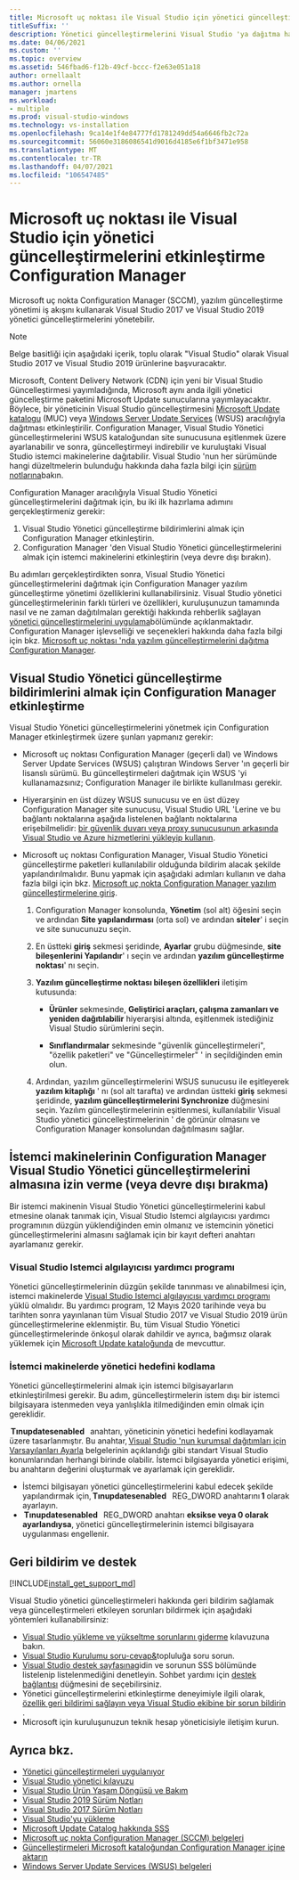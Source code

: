 ```yaml
---
title: Microsoft uç noktası ile Visual Studio için yönetici güncelleştirmelerini etkinleştirme Configuration Manager
titleSuffix: ''
description: Yönetici güncelleştirmelerini Visual Studio 'ya dağıtma hakkında daha fazla bilgi edinin.
ms.date: 04/06/2021
ms.custom: ''
ms.topic: overview
ms.assetid: 546fbad6-f12b-49cf-bccc-f2e63e051a18
author: ornellaalt
ms.author: ornella
manager: jmartens
ms.workload:
- multiple
ms.prod: visual-studio-windows
ms.technology: vs-installation
ms.openlocfilehash: 9ca14e1f4e84777fd1781249dd54a6646fb2c72a
ms.sourcegitcommit: 56060e3186086541d9016d4185e6f1bf3471e958
ms.translationtype: MT
ms.contentlocale: tr-TR
ms.lasthandoff: 04/07/2021
ms.locfileid: "106547485"
---
```

# <a name="enabling-administrator-updates-to-visual-studio-with-microsoft-endpoint-configuration-manager"></a>Microsoft uç noktası ile Visual Studio için yönetici güncelleştirmelerini etkinleştirme Configuration Manager

Microsoft uç nokta Configuration Manager (SCCM), yazılım güncelleştirme yönetimi iş akışını kullanarak Visual Studio 2017 ve Visual Studio 2019 yönetici güncelleştirmelerini yönetebilir.

> [!NOTE]
> Belge basitliği için aşağıdaki içerik, toplu olarak "Visual Studio" olarak Visual Studio 2017 ve Visual Studio 2019 ürünlerine başvuracaktır.

Microsoft, Content Delivery Network (CDN) için yeni bir Visual Studio Güncelleştirmesi yayımladığında, Microsoft aynı anda ilgili yönetici güncelleştirme paketini Microsoft Update sunucularına yayımlayacaktır. Böylece, bir yöneticinin Visual Studio güncelleştirmesini [Microsoft Update katalogu](https://www.catalog.update.microsoft.com/Home.aspx) (MUC) veya [Windows Server Update Services](https://docs.microsoft.com/windows-server/administration/windows-server-update-services/get-started/windows-server-update-services-wsus) (WSUS) aracılığıyla dağıtması etkinleştirilir. Configuration Manager, Visual Studio Yönetici güncelleştirmelerini WSUS kataloğundan site sunucusuna eşitlenmek üzere ayarlanabilir ve sonra, güncelleştirmeyi indirebilir ve kuruluştaki Visual Studio istemci makinelerine dağıtabilir. Visual Studio 'nun her sürümünde hangi düzeltmelerin bulunduğu hakkında daha fazla bilgi için [sürüm notlarına](https://docs.microsoft.com/visualstudio/releases/2019/release-notes)bakın. 

Configuration Manager aracılığıyla Visual Studio Yönetici güncelleştirmelerini dağıtmak için, bu iki ilk hazırlama adımını gerçekleştirmeniz gerekir: 
1. Visual Studio Yönetici güncelleştirme bildirimlerini almak için Configuration Manager etkinleştirin. 
2. Configuration Manager 'den Visual Studio Yönetici güncelleştirmelerini almak için istemci makinelerini etkinleştirin (veya devre dışı bırakın).

Bu adımları gerçekleştirdikten sonra, Visual Studio Yönetici güncelleştirmelerini dağıtmak için Configuration Manager yazılım güncelleştirme yönetimi özelliklerini kullanabilirsiniz. Visual Studio yönetici güncelleştirmelerinin farklı türleri ve özellikleri, kuruluşunuzun tamamında nasıl ve ne zaman dağıtılmaları gerektiği hakkında rehberlik sağlayan [yönetici güncelleştirmelerini uygulama](../install/applying-administrator-updates.md)bölümünde açıklanmaktadır. Configuration Manager işlevselliği ve seçenekleri hakkında daha fazla bilgi için bkz. [Microsoft uç noktası 'nda yazılım güncelleştirmelerini dağıtma Configuration Manager](https://docs.microsoft.com/mem/configmgr/sum/deploy-use/deploy-software-updates). 

## <a name="enable-configuration-manager-to-receive-visual-studio-administrator-update-notifications"></a>Visual Studio Yönetici güncelleştirme bildirimlerini almak için Configuration Manager etkinleştirme 

Visual Studio Yönetici güncelleştirmelerini yönetmek için Configuration Manager etkinleştirmek üzere şunları yapmanız gerekir: 

* Microsoft uç noktası Configuration Manager (geçerli dal) ve Windows Server Update Services (WSUS) çalıştıran Windows Server 'ın geçerli bir lisanslı sürümü. Bu güncelleştirmeleri dağıtmak için WSUS 'yi kullanamazsınız; Configuration Manager ile birlikte kullanılması gerekir. 

* Hiyerarşinin en üst düzey WSUS sunucusu ve en üst düzey Configuration Manager site sunucusu, Visual Studio URL 'Lerine ve bu bağlantı noktalarına aşağıda listelenen bağlantı noktalarına erişebilmelidir: [bir güvenlik duvarı veya proxy sunucusunun arkasında Visual Studio ve Azure hizmetlerini yükleyip kullanın](../install/install-and-use-visual-studio-behind-a-firewall-or-proxy-server.md).  

* Microsoft uç noktası Configuration Manager, Visual Studio Yönetici güncelleştirme paketleri kullanılabilir olduğunda bildirim alacak şekilde yapılandırılmalıdır.  Bunu yapmak için aşağıdaki adımları kullanın ve daha fazla bilgi için bkz. [Microsoft uç nokta Configuration Manager yazılım güncelleştirmelerine giriş](https://docs.microsoft.com/mem/configmgr/sum/understand/software-updates-introduction).

  1. Configuration Manager konsolunda, **Yönetim** (sol alt) öğesini seçin ve ardından **Site yapılandırması** (orta sol) ve ardından **siteler**' i seçin ve site sunucunuzu seçin. 

  2. En üstteki **giriş** sekmesi şeridinde, **Ayarlar** grubu düğmesinde, **site bileşenlerini Yapılandır**' ı seçin ve ardından **yazılım güncelleştirme noktası**' nı seçin. 

  3. **Yazılım güncelleştirme noktası bileşen özellikleri** iletişim kutusunda: 

        * **Ürünler** sekmesinde, **Geliştirici araçları, çalışma zamanları ve yeniden dağıtılabilir** hiyerarşisi altında, eşitlenmek istediğiniz Visual Studio sürümlerini seçin.   

        * **Sınıflandırmalar** sekmesinde "güvenlik güncelleştirmeleri", "özellik paketleri" ve "Güncelleştirmeler" ' in seçildiğinden emin olun.   

  4. Ardından, yazılım güncelleştirmelerini WSUS sunucusu ile eşitleyerek **yazılım kitaplığı** ' nı (sol alt tarafta) ve ardından üstteki **giriş** sekmesi şeridinde, **yazılım güncelleştirmelerini Synchronize** düğmesini seçin. Yazılım güncelleştirmelerinin eşitlenmesi, kullanılabilir Visual Studio yönetici güncelleştirmelerinin ' de görünür olmasını ve Configuration Manager konsolundan dağıtılmasını sağlar.   

## <a name="enable-or-disable-client-machines-ability-to-receive-visual-studio-administrator-updates-from-configuration-manager"></a>İstemci makinelerinin Configuration Manager Visual Studio Yönetici güncelleştirmelerini almasına izin verme (veya devre dışı bırakma)

Bir istemci makinenin Visual Studio Yönetici güncelleştirmelerini kabul etmesine olanak tanımak için, Visual Studio Istemci algılayıcısı yardımcı programının düzgün yüklendiğinden emin olmanız ve istemcinin yönetici güncelleştirmelerini almasını sağlamak için bir kayıt defteri anahtarı ayarlamanız gerekir.  

### <a name="visual-studio-client-detector-utility"></a>Visual Studio Istemci algılayıcısı yardımcı programı 

Yönetici güncelleştirmelerinin düzgün şekilde tanınması ve alınabilmesi için, istemci makinelerde [Visual Studio Istemci algılayıcısı yardımcı programı](https://support.microsoft.com/help/5001148) yüklü olmalıdır. Bu yardımcı program, 12 Mayıs 2020 tarihinde veya bu tarihten sonra yayınlanan tüm Visual Studio 2017 ve Visual Studio 2019 ürün güncelleştirmelerine eklenmiştir. Bu, tüm Visual Studio Yönetici güncelleştirmelerinde önkoşul olarak dahildir ve ayrıca, bağımsız olarak yüklemek için [Microsoft Update kataloğunda](https://catalog.update.microsoft.com) de mevcuttur. 

### <a name="encoding-administrator-intent-on-the-client-machines"></a>İstemci makinelerde yönetici hedefini kodlama 

Yönetici güncelleştirmelerini almak için istemci bilgisayarların etkinleştirilmesi gerekir. Bu adım, güncelleştirmelerin istem dışı bir istemci bilgisayara istenmeden veya yanlışlıkla itilmediğinden emin olmak için gereklidir. 

 **Tınupdatesenabled**   anahtarı, yöneticinin yönetici hedefini kodlayamak üzere tasarlanmıştır. Bu anahtar, [Visual Studio 'nun kurumsal dağıtımları için Varsayılanları Ayarla](https://docs.microsoft.com/visualstudio/install/set-defaults-for-enterprise-deployments) belgelerinin açıklandığı gibi standart Visual Studio konumlarından herhangi birinde olabilir. İstemci bilgisayarda yönetici erişimi, bu anahtarın değerini oluşturmak ve ayarlamak için gereklidir. 

* İstemci bilgisayarı yönetici güncelleştirmelerini kabul edecek şekilde yapılandırmak için, **Tınupdatesenabled**   REG_DWORD anahtarını **1** olarak ayarlayın. 
*  **Tınupdatesenabled**   REG_DWORD anahtarı **eksikse veya 0 olarak ayarlandıysa**, yönetici güncelleştirmelerinin istemci bilgisayara uygulanması engellenir. 

## <a name="feedback-and-support"></a>Geri bildirim ve destek
[!INCLUDE[install_get_support_md](includes/install_get_support_md.md)]

Visual Studio yönetici güncelleştirmeleri hakkında geri bildirim sağlamak veya güncelleştirmeleri etkileyen sorunları bildirmek için aşağıdaki yöntemleri kullanabilirsiniz:
* [Visual Studio yükleme ve yükseltme sorunlarını giderme](../install/troubleshooting-installation-issues.md) kılavuzuna bakın.
* [Visual Studio Kurulumu soru-cevap&](https://docs.microsoft.com/answers/topics/vs-setup.html)topluluğa soru sorun.
* [Visual Studio destek sayfasına](https://visualstudio.microsoft.com/vs/support/)gidin ve sorunun SSS bölümünde listelenip listelenmediğini denetleyin.  Sohbet yardımı için [destek bağlantısı](https://visualstudio.microsoft.com/vs/support/#talktous) düğmesini de seçebilirsiniz.
* Yönetici güncelleştirmelerini etkinleştirme deneyimiyle ilgili olarak, [özellik geri bildirimi sağlayın veya Visual Studio ekibine bir sorun bildirin](https://aka.ms/vs/wsus/feedback) .
* Microsoft için kuruluşunuzun teknik hesap yöneticisiyle iletişim kurun.

## <a name="see-also"></a>Ayrıca bkz.
* [Yönetici güncelleştirmeleri uygulanıyor](../install/applying-administrator-updates.md)
* [Visual Studio yönetici kılavuzu](../install/visual-studio-administrator-guide.md)
* [Visual Studio Ürün Yaşam Döngüsü ve Bakım](https://docs.microsoft.com/visualstudio/productinfo/vs-servicing-vs)
* [Visual Studio 2019 Sürüm Notları](https://docs.microsoft.com/visualstudio/releases/2019/release-notes)
* [Visual Studio 2017 Sürüm Notları](https://docs.microsoft.com/visualstudio/releasenotes/vs2017-relnotes)
* [Visual Studio'yu yükleme](../install/install-visual-studio.md)
* [Microsoft Update Catalog hakkında SSS](https://www.catalog.update.microsoft.com/faq.aspx)
* [Microsoft uç nokta Configuration Manager (SCCM) belgeleri](https://docs.microsoft.com/mem/configmgr)
* [Güncelleştirmeleri Microsoft kataloğundan Configuration Manager içine aktarın](https://docs.microsoft.com/mem/configmgr/sum/get-started/synchronize-software-updates#import-updates-from-the-microsoft-update-catalog)
* [Windows Server Update Services (WSUS) belgeleri](https://docs.microsoft.com/windows-server/administration/windows-server-update-services/get-started-windows-server-update-services-wsus)
